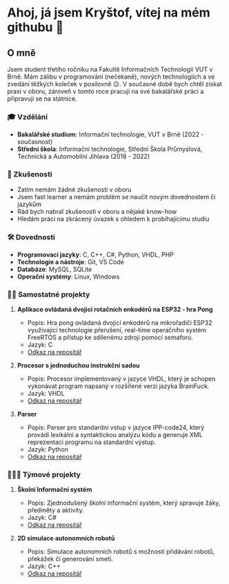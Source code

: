 # Ahoj, já jsem Kryštof, vítej na mém githubu 👋

## O mně

Jsem student třetího ročníku na Fakultě Informačních Technologií VUT v Brně. Mám zálibu v programování (nečekaně), nových technologiích a ve zvedání těžkých koleček v posilovně 😉. V současné době bych chtěl získat praxi v oboru, zároveň v tomto roce pracuji na své bakalářské práci a připravuji se na státnice.

### 🎓 Vzdělání

- **Bakalářské studium**: Informační technologie, VUT v Brně (2022 - současnost)
- **Střední škola**: Informační technologie, Střední Škola Průmyslová, Technická a Automobilní Jihlava (2018 - 2022)

### 💼 Zkušenosti

- Zatím nemám žádné zkušenosti v oboru 
- Jsem fast learner a nemám problém se naučit novým dovednostem či jazykům
- Rád bych nabral zkušenosti v oboru a nějaké know-how
- Hledám práci na zkrácený úvazek s ohledem k probíhajícímu studiu

### 🛠️ Dovednosti

- **Programovací jazyky**: C, C++, C#, Python, VHDL, PHP
- **Technologie a nástroje**: Git, VS Code
- **Databáze**: MySQL, SQLite
- **Operační systémy**: Linux, Windows

### 🧍‍♂️ Samostatné projekty

1. **Aplikace ovládaná dvojicí rotačních enkodérů na ESP32 - hra Pong**
   - Popis: Hra pong ovládaná dvojicí enkodérů na mikrořadiči ESP32 využívající technologie přerušení, real-time operačního systém FreeRTOS a přístup ke sdílenému zdroji pomocí semaforu.
   - Jazyk: C
   - [Odkaz na repositář](https://github.com/Michkr123/VUT/tree/ad017928b45aee3af26506032be2d81040621a0c/5.semestr/IMP) 

2. **Procesor s jednoduchou instrukční sadou**
   - Popis: Procesor implementovaný v jazyce VHDL, který je schopen vykonávat program napsaný v rozšířené verzi jazyka BrainFuck.
   - Jazyk: VHDL
   - [Odkaz na repositář](https://github.com/Michkr123/VUT/tree/4368f73f0d323704da991ebc2031cae958bf21ec/3.semestr/INP/INP_1)

3. **Parser**
   - Popis: Parser pro standardní vstup v jazyce IPP-code24, který provádí lexikální a syntaktickou analýzu kódu a generuje XML reprezentaci programu na standardní výstup.
   - Jazyk: Python
   - [Odkaz na repositář](https://github.com/Michkr123/VUT/tree/a6524a7d0ac3b52d0882390771305d7f068de079/4.semestr/IPP/parser%20-%20python)

### 🧑‍🤝‍🧑 Týmové projekty

1. **Školní Informační systém**
   - Popis: Zjednodušený školní informační systém, který spravuje žáky, předměty a aktivity. 
   - Jazyk: C#
   - [Odkaz na repositář](https://github.com/Michkr123/VUT/tree/ad017928b45aee3af26506032be2d81040621a0c/4.semestr/ICS)

2. **2D simulace autonomních robotů**
   - Popis: Simulace autonomních robotů s možností přidávání robotů, překážek či generování smetí.
   - Jazyk: C++
   - [Odkaz na repositář](https://github.com/Michkr123/VUT/tree/ad017928b45aee3af26506032be2d81040621a0c/4.semestr/ICP)
